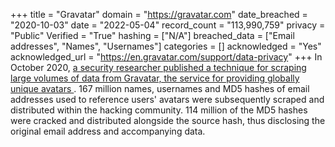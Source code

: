 +++
title = "Gravatar"
domain = "https://gravatar.com"
date_breached = "2020-10-03"
date = "2022-05-04"
record_count = "113,990,759"
privacy = "Public"
Verified = "True"
hashing = ["N/A"]
breached_data = ["Email addresses", "Names", "Usernames"]
categories = []
acknowledged = "Yes"
acknowledged_url = "https://en.gravatar.com/support/data-privacy"
+++
In October 2020, <a href="https://www.bleepingcomputer.com/news/security/online-avatar-service-gravatar-allows-mass-collection-of-user-info/" target="_blank" rel="noopener">a security researcher published a technique for scraping large volumes of data from Gravatar, the service for providing globally unique avatars </a>. 167 million names, usernames and MD5 hashes of email addresses used to reference users' avatars were subsequently scraped and distributed within the hacking community. 114 million of the MD5 hashes were cracked and distributed alongside the source hash, thus disclosing the original email address and accompanying data.